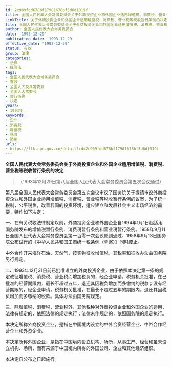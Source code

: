 ```yaml
---
id: 2c909fdd678bf17901678bf5d6d1019f
title: 全国人民代表大会常务委员会关于外商投资企业和外国企业适用增值税、消费税、营业税等税收暂行条例的决定
LinkTitle: 关于外商投资企业和外国企业适用增值税、消费税、营业税等税收暂行条例的决定（1993）
file: 全国人民代表大会常务委员会关于外商投资企业和外国企业适用增值税、消费税、营业税等税收暂行条例的决定_19931229_2c909fdd678bf17901678bf5d6d1019f.docx
author: 全国人民代表大会常务委员会
date: '1993-12-29'
publication_date: '1993-12-29'
effective_date: '1993-12-29'
status: 有效
group: 法律
categories:
- 法律
- 经济法
tags:
- 全国人民代表大会常务委员会
- 有效
- 全国人大及其常委会
- 全国人大常委会
- 暂行条例
- 决定
years:
- 1993年
keywords:
- 企业
- 消费税
- 增值税
- 税收
- 适用
urls:
- https://flk.npc.gov.cn/detail?id=2c909fdd678bf17901678bf5d6d1019f
---
```


**全国人民代表大会常务委员会关于外商投资企业和外国企业适用增值税、消费税、营业税等税收暂行条例的决定**

> （1993年12月29日第八届全国人民代表大会常务委员会第五次会议通过）

第八届全国人民代表大会常务委员会第五次会议审议了国务院关于提请审议外商投资企业和外国企业适用增值税、消费税、营业税等税收暂行条例的议案，为了统一税制，公平税负，改善我国的投资环境，适应建立和发展社会主义市场经济的需要，特作如下决定：

一、在有关税收法律制定以前，外商投资企业和外国企业自1994年1月1日起适用国务院发布的增值税暂行条例、消费税暂行条例和营业税暂行条例。1958年9月11日全国人民代表大会常务委员会第一百零一次会议原则通过、1958年9月13日国务院公布试行的《中华人民共和国工商统一税条例（草案）》同时废止。

中外合作开采海洋石油、天然气，按实物征收增值税，其税率和征收办法由国务院另行规定。

二、1993年12月31日前已批准设立的外商投资企业，由于依照本决定第一条的规定改征增值税、消费税、营业税而增加税负的，经企业申请，税务机关批准，在已批准的经营期限内，最长不超过五年，退还其因税负增加而多缴纳的税款；没有经营期限的，经企业申请，税务机关批准，在最长不超过五年的期限内，退还其因税负增加而多缴纳的税款。具体办法由国务院规定。

三、除增值税、消费税、营业税外，其他税种对外商投资企业和外国企业的适用，法律有规定的，依照法律的规定执行；法律未作规定的，依照国务院的规定执行。

本决定所称外商投资企业，是指在中国境内设立的中外合资经营企业、中外合作经营企业和外资企业。

本决定所称外国企业，是指在中国境内设立机构、场所，从事生产、经营和虽未设立机构、场所，而有来源于中国境内所得的外国公司、企业和其他经济组织。

本决定自公布之日起施行。
